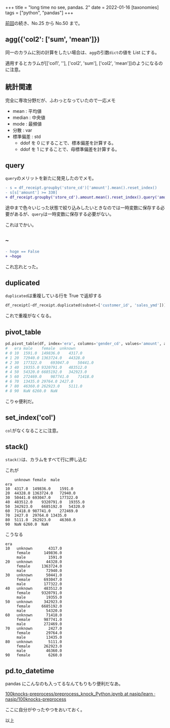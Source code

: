 +++
title = "long time no see, pandas. 2"
date = 2022-01-16
[taxonomies]
tags = ["python", "pandas"]
+++

[前回](./../long-time-no-see-pandas/)の続き、No.25 から No.50 まで。

## agg({'col2': ['sum', 'mean']})

同一のカラムに別の計算をしたい場合は、`agg`の引数`dict`の値を List にする。

適用するとカラムが[['col1', ''], ['col2', 'sum'], ['col2', 'mean']]のようになるのに注意。

## 統計関連

完全に専攻分野だが、ふわっとなっていたので一応メモ

- mean : 平均値
- median : 中央値
- mode : 最頻値
- 分散 : var
- 標準偏差 : std
  - ddof を 0 にすることで、標本偏差を計算する。
  - ddof を 1 にすることで、母標準偏差を計算する。

## query

`query`のメリットを新たに発見したのでメモ。

```diff
- s = df_receipt.groupby('store_cd')['amount'].mean().reset_index()
- s[s['amount'] >= 330]
+ df_receipt.groupby('store_cd').amount.mean().reset_index().query('amount >= 330')
```

途中まで色々いじった状態で絞り込みしたいときなのでは一時変数に保存する必要があるが、`query`は一時変数に保存する必要がない。

これはでかい。

## `~`

```diff
- hoge == False
+ ~hoge
```

これ忘れとった。

## duplicated

`duplicated`は重複している行を True で返却する

```python
df_receipt[~df_receipt.duplicated(subset=['customer_id', 'sales_ymd'])]
```

これで重複がなくなる。

## pivot_table

```python
pd.pivot_table(df, index='era', columns='gender_cd', values='amount', aggfunc='sum')
# 	era	male	female	unknown
# 0	10	1591.0	149836.0	4317.0
# 1	20	72940.0	1363724.0	44328.0
# 2	30	177322.0	693047.0	50441.0
# 3	40	19355.0	9320791.0	483512.0
# 4	50	54320.0	6685192.0	342923.0
# 5	60	272469.0	987741.0	71418.0
# 6	70	13435.0	29764.0	2427.0
# 7	80	46360.0	262923.0	5111.0
# 8	90	NaN	6260.0	NaN
```

こりゃ便利だ。

## set_index('col')

`col`がなくなることに注意。

## stack()

`stack()`は、カラムをすべて行に押し込む

これが

```
    unknown	female	male
era
10  4317.0	149836.0	1591.0
20  44328.0	1363724.0	72940.0
30  50441.0	693047.0	177322.0
40  483512.0	9320791.0	19355.0
50  342923.0	6685192.0	54320.0
60  71418.0	987741.0	272469.0
70  2427.0	29764.0	13435.0
80  5111.0	262923.0	46360.0
90  NaN	6260.0	NaN
```

こうなる

```
era
10   unknown       4317.0
     female      149836.0
     male          1591.0
20   unknown      44328.0
     female     1363724.0
     male         72940.0
30   unknown      50441.0
     female      693047.0
     male        177322.0
40   unknown     483512.0
     female     9320791.0
     male         19355.0
50   unknown     342923.0
     female     6685192.0
     male         54320.0
60   unknown      71418.0
     female      987741.0
     male        272469.0
70   unknown       2427.0
     female       29764.0
     male         13435.0
80   unknown       5111.0
     female      262923.0
     male         46360.0
90   female        6260.0
```

## pd.to_datetime

pandas にこんなのも入ってるなんてもりもり便利だなあ。

[100knocks-preprocess/preprocess_knock_Python.ipynb at nasjp/learn · nasjp/100knocks-preprocess](https://github.com/nasjp/100knocks-preprocess/blob/nasjp/learn/docker/work/preprocess_knock_Python.ipynb)

ここに自分がやったやつをおいておく。

以上
